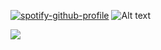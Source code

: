 
[![spotify-github-profile](https://spotify-github-profile.kittinanx.com/api/view?uid=w1f4dwd05mrpemccsz6by5bu4&cover_image=true&theme=default&show_offline=false&background_color=000000&interchange=true&bar_color=53b14f&bar_color_cover=true)](https://github.com/kittinan/spotify-github-profile)
![Alt text](https://spotify-recently-played-readme.vercel.app/api?user=w1f4dwd05mrpemccsz6by5bu4&unique=true&count=7)

![](https://github-readme-stats.vercel.app/api/top-langs/?username=ainxgans&theme=onedark&hide_border=false&include_all_commits=true&count_private=true&layout=pie)


